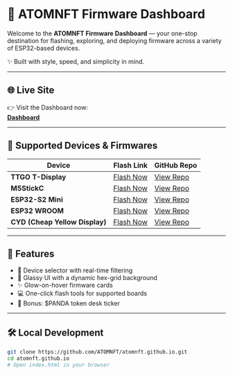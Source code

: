 # 🚀 ATOMNFT Firmware Dashboard

Welcome to the **ATOMNFT Firmware Dashboard** — your one-stop destination for flashing, exploring, and deploying firmware across a variety of ESP32-based devices.

✨ Built with style, speed, and simplicity in mind.

---

## 🌐 Live Site

👉 Visit the Dashboard now:  
**[Dashboard](https://atomnft.github.io/AtomNFTs-Firmware-Dashboard)**

---

## 💾 Supported Devices & Firmwares

| Device             | Flash Link | GitHub Repo |
|--------------------|------------|-------------|
| **TTGO T-Display** | [Flash Now](https://atomnft.github.io/Marauder-T-display-TTGO/flash0.html) | [View Repo](https://github.com/ATOMNFT/Marauder-T-display-TTGO) |
| **M5StickC**       | [Flash Now](https://atomnft.github.io/M5stick-Marauder/flash0.html) | [View Repo](https://github.com/ATOMNFT/M5stick-Marauder) |
| **ESP32-S2 Mini**  | [Flash Now](https://atomnft.github.io/ESP32-S2-Mini-Marauder-Build/flash0.html) | [View Repo](https://github.com/ATOMNFT/ESP32-S2-Mini-Marauder-Build) |
| **ESP32 WROOM**    | [Flash Now](https://atomnft.github.io/ESP32-Wi-Fi-Penetration-Tool/flash0.html) | [View Repo](https://github.com/ATOMNFT/ESP32-Wi-Fi-Penetration-Tool) |
| **CYD (Cheap Yellow Display)**   | [Flash Now](https://atomnft.github.io/Panda-Token-Ticker/flash0.html) | [View Repo](https://github.com/ATOMNFT/Panda-Token-Ticker) |

---

## 🧠 Features

- 🔎 Device selector with real-time filtering
- 🌌 Glassy UI with a dynamic hex-grid background
- ✨ Glow-on-hover firmware cards
- 💻 One-click flash tools for supported boards
- 🐼 Bonus: $PANDA token desk ticker

---

## 🛠️ Local Development

```bash
git clone https://github.com/ATOMNFT/atomnft.github.io.git
cd atomnft.github.io
# Open index.html in your browser
